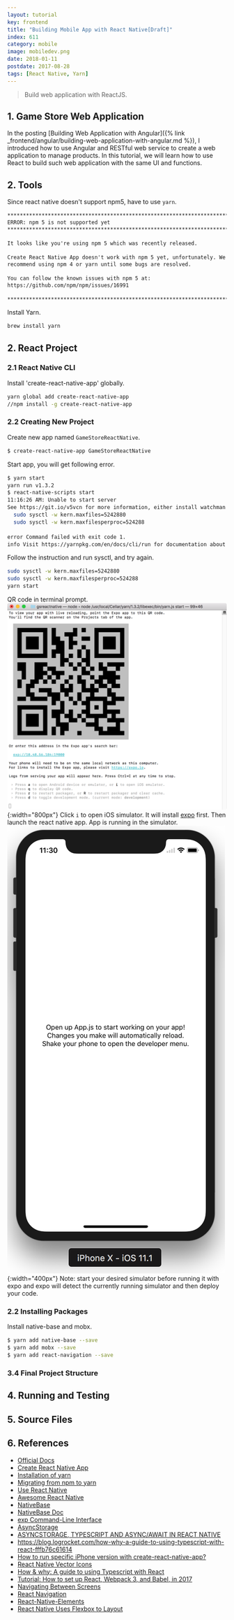 ```yaml
---
layout: tutorial
key: frontend
title: "Building Mobile App with React Native[Draft]"
index: 611
category: mobile
image: mobiledev.png
date: 2018-01-11
postdate: 2017-08-28
tags: [React Native, Yarn]
---
```


> Build web application with ReactJS.

## 1. Game Store Web Application
In the posting [Building Web Application with Angular]({% link _frontend/angular/building-web-application-with-angular.md %}), I introduced how to use Angular and RESTful web service to create a web application to manage products. In this tutorial, we will learn how to use React to build such web application with the same UI and functions.

## 2. Tools
Since react native doesn't support npm5, have to use `yarn`.  
```raw
*******************************************************************************
ERROR: npm 5 is not supported yet
*******************************************************************************

It looks like you're using npm 5 which was recently released.

Create React Native App doesn't work with npm 5 yet, unfortunately. We
recommend using npm 4 or yarn until some bugs are resolved.

You can follow the known issues with npm 5 at:
https://github.com/npm/npm/issues/16991

*******************************************************************************
```
Install Yarn.
```sh
brew install yarn
```

## 2. React Project
### 2.1 React Native CLI
Install 'create-react-native-app' globally.
```sh
yarn global add create-react-native-app
//npm install -g create-react-native-app
```
### 2.2 Creating New Project
Create new app named `GameStoreReactNative`.
```sh
$ create-react-native-app GameStoreReactNative
```
Start app, you will get following error.
```sh
$ yarn start
yarn run v1.3.2
$ react-native-scripts start
11:16:26 AM: Unable to start server
See https://git.io/v5vcn for more information, either install watchman or run the following snippet:
  sudo sysctl -w kern.maxfiles=5242880
  sudo sysctl -w kern.maxfilesperproc=524288

error Command failed with exit code 1.
info Visit https://yarnpkg.com/en/docs/cli/run for documentation about this command.
```
Follow the instruction and run sysctl, and try again.
```sh
sudo sysctl -w kern.maxfiles=5242880
sudo sysctl -w kern.maxfilesperproc=524288
yarn start
```
QR code in terminal prompt.
![image](/public/tutorials/611/qrcode.png){:width="800px"}
Click `i` to open iOS simulator. It will install [expo](https://expo.io/) first. Then launch the react native app. App is running in the simulator.
![image](/public/tutorials/611/iphonex.png){:width="400px"}
Note: start your desired simulator before running it with expo and expo will detect the currently running simulator and then deploy your code.

### 2.2 Installing Packages
Install native-base and mobx.
```sh
$ yarn add native-base --save
$ yarn add mobx --save
$ yarn add react-navigation --save
```

### 3.4 Final Project Structure

## 4. Running and Testing


## 5. Source Files

## 6. References
* [Official Docs](https://facebook.github.io/react-native/docs/getting-started.html)
* [Create React Native App](https://github.com/react-community/create-react-native-app)
* [Installation of yarn](https://yarnpkg.com/lang/en/docs/install/)
* [Migrating from npm to yarn](https://yarnpkg.com/lang/en/docs/migrating-from-npm/)
* [Use React Native](http://www.reactnative.com/)
* [Awesome React Native](https://github.com/jondot/awesome-react-native)
* [NativeBase](https://github.com/GeekyAnts/NativeBase)
* [NativeBase Doc](https://docs.nativebase.io/)
* [exp Command-Line Interface](https://docs.expo.io/versions/latest/guides/exp-cli.html)
* [AsyncStorage](https://facebook.github.io/react-native/docs/asyncstorage.html)
* [ASYNCSTORAGE, TYPESCRIPT AND ASYNC/AWAIT IN REACT NATIVE](https://shellmonger.com/2017/08/21/asyncstorage-typescript-and-asyncawait-in-react-native/)
* https://blog.logrocket.com/how-why-a-guide-to-using-typescript-with-react-fffb76c61614
* [How to run specific iPhone version with create-react-native-app?](https://stackoverflow.com/questions/47100990/how-to-run-specific-iphone-version-with-create-react-native-app)
* [React Native Vector Icons](https://oblador.github.io/react-native-vector-icons/)
* [How & why: A guide to using Typescript with React](https://blog.logrocket.com/how-why-a-guide-to-using-typescript-with-react-fffb76c61614)
* [Tutorial: How to set up React, Webpack 3, and Babel, in 2017](https://www.valentinog.com/blog/react-webpack-babel/)
* [Navigating Between Screens](http://facebook.github.io/react-native/docs/navigation.html)
* [React Navigation](https://reactnavigation.org/docs/en/getting-started.html)
* [React-Native-Elements](https://react-native-training.github.io/react-native-elements/)
* [React Native Uses Flexbox to Layout](https://medium.com/react-native-training/react-native-uses-flexbox-to-layout-and-arrange-its-components-and-children-3dd4e8399bb)
